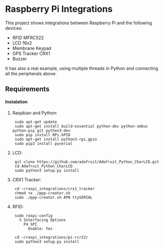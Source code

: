 # Raspberry Pi Integrations

This project shows integrations between Raspberry Pi and the following devices:

* RFID MFRC522
* LCD 16x2
* Membrane Keypad
* GPS Tracker CRX1
* Buzzer

It has also a real example, using multiple threads in Python and connecting all the peripherals above.

## Requirements

#### Instalation

1) Raspbian and Python:
    
        sudo apt-get update
        sudo apt-get install build-essential python-dev python-smbus python-pip git python3-dev
        sudo pip install RPi.GPIO
        sudo apt-get install python3-rpi.gpio
        sudo pip3 install pyserial
 
2) LCD:

        git clone https://github.com/adafruit/Adafruit_Python_CharLCD.git
        cd Adafruit_Python_CharLCD
        sudo python3 setup.py install

3) CRX1 Tracker:
    
        cd ~/raspi_integrations/crx1_tracker
        chmod +x ./ppp-creator.sh
        sudo ./ppp-creator.sh APN ttySERIAL

4) RFID:

        sudo raspi-config
          5 Interfacing Options
            P4 SPI
              Enable: Yes
                
        cd ~/raspi_integrations/pi-rcr22/
        sudo python3 setup.py install